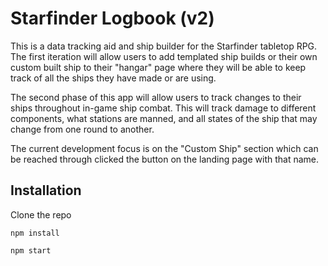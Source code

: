 # Starfinder Logbook (v2)

This is a data tracking aid and ship builder for the Starfinder tabletop RPG. The first iteration will allow users to add templated ship builds or their own custom built ship to their "hangar" page where they will be able to keep track of all the ships they have made or are using.

The second phase of this app will allow users to track changes to their ships throughout in-game ship combat. This will track damage to different components, what stations are manned, and all states of the ship that may change from one round to another.


The current development focus is on the "Custom Ship" section which can be reached through clicked the button on the landing page with that name.

## Installation

Clone the repo

`npm install`

`npm start`


